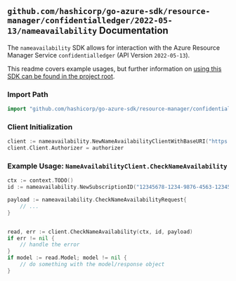 
## `github.com/hashicorp/go-azure-sdk/resource-manager/confidentialledger/2022-05-13/nameavailability` Documentation

The `nameavailability` SDK allows for interaction with the Azure Resource Manager Service `confidentialledger` (API Version `2022-05-13`).

This readme covers example usages, but further information on [using this SDK can be found in the project root](https://github.com/hashicorp/go-azure-sdk/tree/main/docs).

### Import Path

```go
import "github.com/hashicorp/go-azure-sdk/resource-manager/confidentialledger/2022-05-13/nameavailability"
```


### Client Initialization

```go
client := nameavailability.NewNameAvailabilityClientWithBaseURI("https://management.azure.com")
client.Client.Authorizer = authorizer
```


### Example Usage: `NameAvailabilityClient.CheckNameAvailability`

```go
ctx := context.TODO()
id := nameavailability.NewSubscriptionID("12345678-1234-9876-4563-123456789012")

payload := nameavailability.CheckNameAvailabilityRequest{
	// ...
}


read, err := client.CheckNameAvailability(ctx, id, payload)
if err != nil {
	// handle the error
}
if model := read.Model; model != nil {
	// do something with the model/response object
}
```
